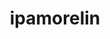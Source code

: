 ---
title: ipamorelin
popular_name: "Ipamorelin"
developmental_codes: ["Ipamorelin"]
street_names: ["Ipa", "Ipamorelin"]
product_names: ["Ipamorelin Peptide"]
description: Ipamorelin (INN; development code NNC 26-0161) is a peptide selective agonist of the ghrelin/growth hormone secretagogue receptor (GHS) and a growth hormone secretagogue. It is a pentapeptide with the amino acid sequence Aib-His-D-2-Nal-D-Phe-Lys-NH2 that was derived from GHRP-1.
short_description: "Selective growth hormone secretagogue peptide for natural GH stimulation, improved sleep, enhanced muscle growth, and anti-aging benefits."
benefits: ["Natural growth hormone stimulation", "Improved sleep quality and duration", "Enhanced muscle growth and recovery", "Increased fat burning and metabolism", "Better bone density and joint health", "Anti-aging and longevity benefits", "Stimulates growth hormone release"]
dosage_levels: ["Beginner: 200-300mcg daily (subcutaneous)", "Intermediate: 300-500mcg daily (subcutaneous)", "Advanced: 500-1000mcg daily (subcutaneous)", "Cycling: 5 days on", "2 days off recommended"]
research: ["wikipedia: https://en.wikipedia.org/wiki/ipamorelin", "pubmed: https://pubmed.ncbi.nlm.nih.gov/?term=ipamorelin", "clinical trials: https://clinicaltrials.gov/search?term=ipamorelin", "pubmed study: https://pubmed.ncbi.nlm.nih.gov/39043357/", "pubmed study: https://pubmed.ncbi.nlm.nih.gov/38996787/"]
tags: ["growth hormone", "sleep", "muscle gain", "fat loss", "subcutaneous"]
affiliate_links: []
is_natty: false
created_at: 2025-10-17T08:25:41.104Z
last_updated_at: 2025-10-18T05:18:21.249Z
---